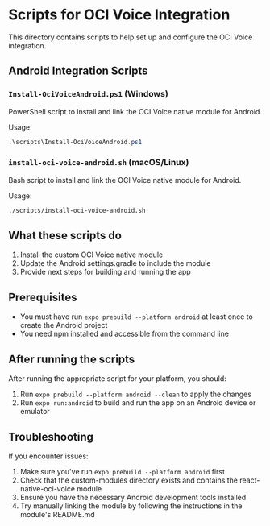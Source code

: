 # Scripts for OCI Voice Integration

This directory contains scripts to help set up and configure the OCI Voice integration.

## Android Integration Scripts

### `Install-OciVoiceAndroid.ps1` (Windows)

PowerShell script to install and link the OCI Voice native module for Android.

Usage:
```powershell
.\scripts\Install-OciVoiceAndroid.ps1
```

### `install-oci-voice-android.sh` (macOS/Linux)

Bash script to install and link the OCI Voice native module for Android.

Usage:
```bash
./scripts/install-oci-voice-android.sh
```

## What these scripts do

1. Install the custom OCI Voice native module
2. Update the Android settings.gradle to include the module
3. Provide next steps for building and running the app

## Prerequisites

- You must have run `expo prebuild --platform android` at least once to create the Android project
- You need npm installed and accessible from the command line

## After running the scripts

After running the appropriate script for your platform, you should:

1. Run `expo prebuild --platform android --clean` to apply the changes
2. Run `expo run:android` to build and run the app on an Android device or emulator

## Troubleshooting

If you encounter issues:

1. Make sure you've run `expo prebuild --platform android` first
2. Check that the custom-modules directory exists and contains the react-native-oci-voice module
3. Ensure you have the necessary Android development tools installed
4. Try manually linking the module by following the instructions in the module's README.md
